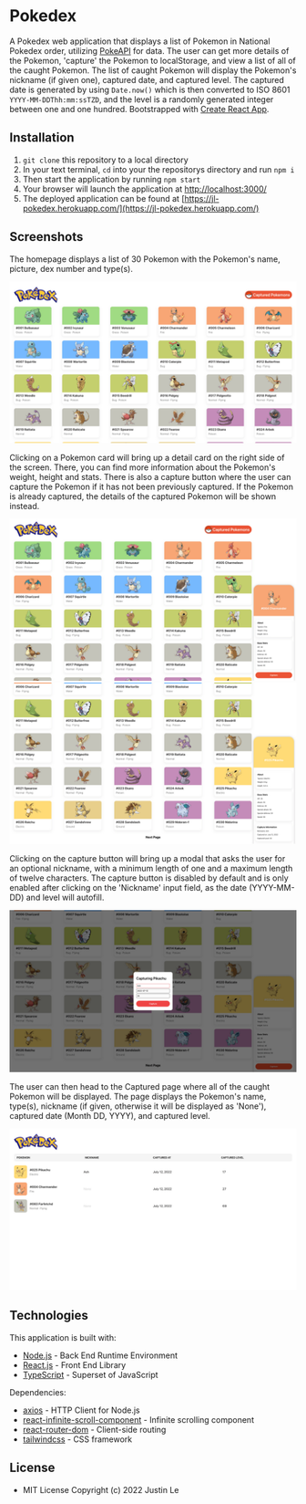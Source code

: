 # Pokedex

A Pokedex web application that displays a list of Pokemon in National Pokedex order, utilizing [PokeAPI](https://pokeapi.co/) for data. The user can get more details of the Pokemon, 'capture' the Pokemon to localStorage, and view a list of all of the caught Pokemon. The list of caught Pokemon will display the Pokemon's nickname (if given one), captured date, and captured level. The captured date is generated by using `Date.now()` which is then converted to ISO 8601 `YYYY-MM-DDThh:mm:ssTZD`, and the level is a randomly generated integer between one and one hundred. Bootstrapped with [Create React App](https://github.com/facebook/create-react-app).

## Installation

1. `git clone` this repository to a local directory
2. In your text terminal, `cd` into your the repositorys directory and run `npm i`
3. Then start the application by running `npm start`
4. Your browser will launch the application at [http://localhost:3000/](http://localhost:3000/)
5. The deployed application can be found at [https://jl-pokedex.herokuapp.com/](https://jl-pokedex.herokuapp.com/)

## Screenshots

The homepage displays a list of 30 Pokemon with the Pokemon's name, picture, dex number and type(s).

![Pokedex Homepage](src/assets/screenshots/homepage.png)

Clicking on a Pokemon card will bring up a detail card on the right side of the screen. There, you can find more information about the Pokemon's weight, height and stats. There is also a capture button where the user can capture the Pokemon if it has not been previously captured. If the Pokemon is already captured, the details of the captured Pokemon will be shown instead.

![Pokedex detail](src/assets/screenshots/detail.png)
![Captured detail](src/assets/screenshots/detail_captured.png)

Clicking on the capture button will bring up a modal that asks the user for an optional nickname, with a minimum length of one and a maximum length of twelve characters. The capture button is disabled by default and is only enabled after clicking on the 'Nickname' input field, as the date (YYYY-MM-DD) and level will autofill.

![Modal](src/assets/screenshots/modal_fill.png)

The user can then head to the Captured page where all of the caught Pokemon will be displayed. The page displays the Pokemon's name, type(s), nickname (if given, otherwise it will be displayed as 'None'), captured date (Month DD, YYYY), and captured level.

![Captured page](src/assets/screenshots/captured.png)

## Technologies

This application is built with:

-   [Node.js](https://nodejs.org/en/docs/) - Back End Runtime Environment
-   [React.js](https://reactjs.org/docs/getting-started.html) - Front End Library
-   [TypeScript](https://www.typescriptlang.org/docs/) - Superset of JavaScript

Dependencies:

-   [axios](https://axios-http.com/docs/intro) - HTTP Client for Node.js
-   [react-infinite-scroll-component](https://github.com/ankeetmaini/react-infinite-scroll-component#readmehttps://github.com/ankeetmaini/react-infinite-scroll-component#readme) - Infinite scrolling component
-   [react-router-dom](https://reactrouter.com/docs/en/v6) - Client-side routing
-   [tailwindcss](https://tailwindcss.com/docs/installation) - CSS framework

## License

-   MIT License Copyright (c) 2022 Justin Le
